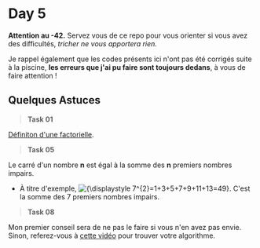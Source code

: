 # Day 5

**Attention au -42.** Servez vous de ce repo pour vous orienter si vous avez des difficultés, *tricher ne vous apportera rien.*

Je rappel également que les codes présents ici n'ont pas été corrigés suite à la piscine, **les erreurs que j'ai pu faire sont toujours dedans**, à vous de faire attention !

## Quelques Astuces

> **Task 01**

[Définiton d'une factorielle](https://fr.wikipedia.org/wiki/Factorielle).

> **Task 05**

Le carré d'un nombre __n__  est égal à la somme des __n__ premiers nombres impairs.
-   À titre d'exemple, ![{\displaystyle 7^{2}=1+3+5+7+9+11+13=49}](https://wikimedia.org/api/rest_v1/media/math/render/svg/91067abbcae77490a9dea2fade7f8100fb987770). C'est la somme des 7 premiers nombres impairs.

> **Task 08**

Mon premier conseil sera de ne pas le faire si vous n'en avez pas envie. Sinon, referez-vous à [cette vidéo](https://www.youtube.com/watch?v=R8bM6pxlrLY) pour trouver votre algorithme.